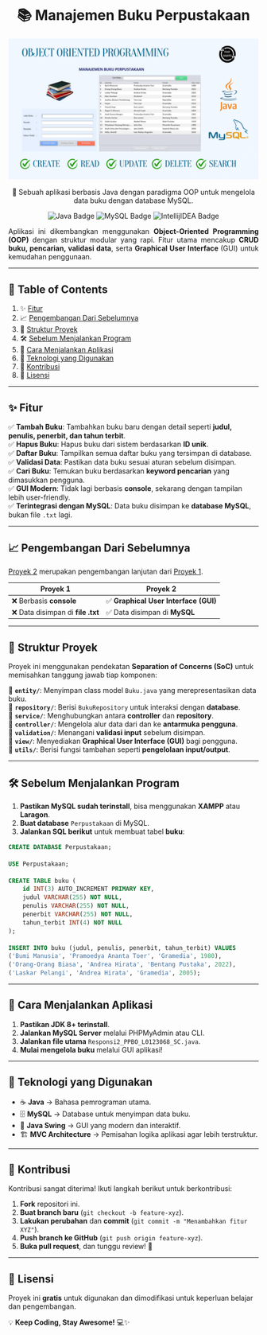 <div align="center">

<h1> 📚 Manajemen Buku Perpustakaan</h1>

<img src="./assets/Library - OOP.png" />

<p>🚀 Sebuah aplikasi berbasis Java dengan paradigma OOP untuk mengelola data buku dengan database MySQL. </p>

<img src="https://img.shields.io/badge/java-%23ED8B00.svg?style=for-the-badge&logo=openjdk&logoColor=white" alt="Java Badge">
<img src="https://img.shields.io/badge/mysql-4479A1.svg?style=for-the-badge&logo=mysql&logoColor=white" alt="MySQL Badge">
<img src="https://img.shields.io/badge/IntelliJIDEA-000000.svg?style=for-the-badge&logo=intellij-idea&logoColor=white" alt="IntellijIDEA Badge">

<p align="justify">Aplikasi ini dikembangkan menggunakan <b>Object-Oriented Programming (OOP)</b> dengan struktur modular yang rapi. Fitur utama mencakup <b>CRUD buku, pencarian, validasi data</b>, serta <b>Graphical User Interface </b> (GUI) untuk kemudahan penggunaan. </p>

</div>

---

## 📌 Table of Contents

1. ✨ [Fitur](#fitur)
2. 📈 [Pengembangan Dari Sebelumnya](#pengembangan-dari-sebelumnya)
3. 📂 [Struktur Proyek](#struktur-proyek)
4. 🛠 [Sebelum Menjalankan Program](#sebelum-menjalankan-program)
5. 🚀 [Cara Menjalankan Aplikasi](#cara-menjalankan-aplikasi)
6. 🔧 [Teknologi yang Digunakan](#teknologi-yang-digunakan)
7. 🤝 [Kontribusi](#kontribusi)
8. 📜 [Lisensi](#lisensi)

---

## <a name="fitur"> ✨ Fitur </a>

✅ **Tambah Buku**: Tambahkan buku baru dengan detail seperti **judul, penulis, penerbit, dan tahun terbit**.  
✅ **Hapus Buku**: Hapus buku dari sistem berdasarkan **ID unik**.  
✅ **Daftar Buku**: Tampilkan semua daftar buku yang tersimpan di database.  
✅ **Validasi Data**: Pastikan data buku sesuai aturan sebelum disimpan.  
✅ **Cari Buku**: Temukan buku berdasarkan **keyword pencarian** yang dimasukkan pengguna.  
✅ **GUI Modern**: Tidak lagi berbasis **console**, sekarang dengan tampilan lebih user-friendly.  
✅ **Terintegrasi dengan MySQL**: Data buku disimpan ke **database MySQL**, bukan file `.txt` lagi.

---

## <a name="pengembangan-dari-sebelumnya">📈 Pengembangan Dari Sebelumnya</a>

[Proyek 2](./Proyek%202/) merupakan pengembangan lanjutan dari [Proyek 1](./Proyek%201/).

| Proyek 1                          | Proyek 2                              |
| --------------------------------- | ------------------------------------- |
| ❌ Berbasis **console**           | ✅ **Graphical User Interface (GUI)** |
| ❌ Data disimpan di **file .txt** | ✅ Data disimpan di **MySQL**         |

---

## <a name="struktur-proyek">📂 Struktur Proyek</a>

Proyek ini menggunakan pendekatan **Separation of Concerns (SoC)** untuk memisahkan tanggung jawab tiap komponen:

📌 **`entity/`**: Menyimpan class model `Buku.java` yang merepresentasikan data buku.  
📌 **`repository/`**: Berisi `BukuRepository` untuk interaksi dengan **database**.  
📌 **`service/`**: Menghubungkan antara **controller** dan **repository**.  
📌 **`controller/`**: Mengelola alur data dari dan ke **antarmuka pengguna**.  
📌 **`validation/`**: Menangani **validasi input** sebelum disimpan.  
📌 **`view/`**: Menyediakan **Graphical User Interface (GUI)** bagi pengguna.  
📌 **`utils/`**: Berisi fungsi tambahan seperti **pengelolaan input/output**.

---

## <a name="sebelum-menjalankan-program">🛠 Sebelum Menjalankan Program</a>

1. **Pastikan MySQL sudah terinstall**, bisa menggunakan **XAMPP** atau **Laragon**.
2. **Buat database** `Perpustakaan` di MySQL.
3. **Jalankan SQL berikut** untuk membuat tabel **buku**:

```sql
CREATE DATABASE Perpustakaan;

USE Perpustakaan;

CREATE TABLE buku (
    id INT(3) AUTO_INCREMENT PRIMARY KEY,
    judul VARCHAR(255) NOT NULL,
    penulis VARCHAR(255) NOT NULL,
    penerbit VARCHAR(255) NOT NULL,
    tahun_terbit INT(4) NOT NULL
);

INSERT INTO buku (judul, penulis, penerbit, tahun_terbit) VALUES
('Bumi Manusia', 'Pramoedya Ananta Toer', 'Gramedia', 1980),
('Orang-Orang Biasa', 'Andrea Hirata', 'Bentang Pustaka', 2022),
('Laskar Pelangi', 'Andrea Hirata', 'Gramedia', 2005);
```

---

## <a name="cara-menjalankan-aplikasi">🚀 Cara Menjalankan Aplikasi</a>

1. **Pastikan JDK 8+ terinstall**.
2. **Jalankan MySQL Server** melalui PHPMyAdmin atau CLI.
3. **Jalankan file utama** `Responsi2_PPBO_L0123068_SC.java`.
4. **Mulai mengelola buku** melalui GUI aplikasi!

---

## <a name="teknologi-yang-digunakan">🔧 Teknologi yang Digunakan</a>

- ☕ **Java** → Bahasa pemrograman utama.
- 🗄 **MySQL** → Database untuk menyimpan data buku.
- 🎨 **Java Swing** → GUI yang modern dan interaktif.
- 🏗 **MVC Architecture** → Pemisahan logika aplikasi agar lebih terstruktur.

---

## <a name="kontribusi">🤝 Kontribusi </a>

Kontribusi sangat diterima! Ikuti langkah berikut untuk berkontribusi:

1. **Fork** repositori ini.
2. **Buat branch baru** (`git checkout -b feature-xyz`).
3. **Lakukan perubahan** dan **commit** (`git commit -m "Menambahkan fitur XYZ"`).
4. **Push branch ke GitHub** (`git push origin feature-xyz`).
5. **Buka pull request**, dan tunggu review! 🚀

---

## <a name="lisensi">📜 Lisensi </a>

Proyek ini **gratis** untuk digunakan dan dimodifikasi untuk keperluan belajar dan pengembangan.

💡 **Keep Coding, Stay Awesome!** 💻✨
